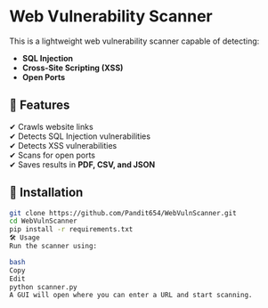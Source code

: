 # Web Vulnerability Scanner

This is a lightweight web vulnerability scanner capable of detecting:
- **SQL Injection**
- **Cross-Site Scripting (XSS)**
- **Open Ports**

## 🚀 Features
✔ Crawls website links  
✔ Detects SQL Injection vulnerabilities  
✔ Detects XSS vulnerabilities  
✔ Scans for open ports  
✔ Saves results in **PDF, CSV, and JSON**  

## 📌 Installation
```bash
git clone https://github.com/Pandit654/WebVulnScanner.git
cd WebVulnScanner
pip install -r requirements.txt
🛠 Usage
Run the scanner using:

bash
Copy
Edit
python scanner.py
A GUI will open where you can enter a URL and start scanning.
